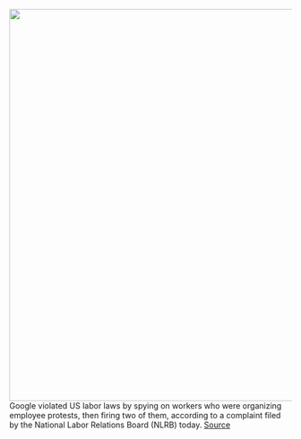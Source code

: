 <img src='https://cdn.vox-cdn.com/thumbor/qNJ-Sfrxz51Ic9-Tiym5foZnWUU=/0x0:5275x3517/1200x800/filters:focal(2216x1337:3060x2181)/cdn.vox-cdn.com/uploads/chorus_image/image/68381037/1056016666.0.jpg' width='700px' /><br/>
Google violated US labor laws by spying on workers who were organizing employee protests, then firing two of them, according to a complaint filed by the National Labor Relations Board (NLRB) today.
<a href='https://www.theverge.com/2020/12/2/22047383/google-spied-workers-before-firing-labor-complaint'> Source <a/>